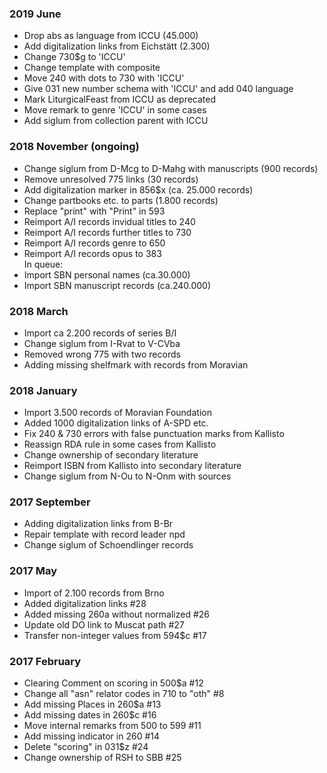 ### 2019 June
- Drop abs as language from ICCU (45.000)
- Add digitalization links from Eichstätt (2.300)
- Change 730$g to 'ICCU' 
- Change template with composite  
- Move 240 with dots to 730 with 'ICCU'
- Give 031 new number schema with 'ICCU' and add 040 language
- Mark LiturgicalFeast from ICCU as deprecated
- Move remark to genre 'ICCU' in some cases
- Add siglum from collection parent with ICCU


### 2018 November (ongoing)
- Change siglum from D-Mcg to D-Mahg with manuscripts (900 records)
- Remove unresolved 775 links (30 records) 
- Add digitalization marker in 856$x (ca. 25.000 records)
- Change partbooks etc. to parts (1.800 records)
- Replace "print" with "Print" in 593
- Reimport A/I records invidual titles to 240
- Reimport A/I records further titles to 730
- Reimport A/I records genre to 650
- Reimport A/I records opus to 383  
In queue:
- Import SBN personal names (ca.30.000)
- Import SBN manuscript records (ca.240.000)

### 2018 March
- Import ca 2.200 records of series B/I
- Change siglum from I-Rvat to V-CVba
- Removed wrong 775 with two records
- Adding missing shelfmark with records from Moravian

### 2018 January
- Import 3.500 records of Moravian Foundation
- Added 1000 digitalization links of A-SPD etc.
- Fix 240 & 730 errors with false punctuation marks from Kallisto
- Reassign RDA rule in some cases from Kallisto
- Change ownership of secondary literature
- Reimport ISBN from Kallisto into secondary literature
- Change siglum from N-Ou to N-Onm with sources

### 2017 September
- Adding digitalization links from B-Br
- Repair template with record leader npd
- Change siglum of Schoendlinger records

### 2017 May
- Import of 2.100 records from Brno
- Added digitalization links #28
- Added missing 260a without normalized #26
- Update old DO link to Muscat path #27
- Transfer non-integer values from 594$c #17

### 2017 February 
- Clearing Comment on scoring in 500$a #12
- Change all "asn" relator codes in 710 to "oth" #8
- Add missing Places in 260$a #13 
- Add missing dates in 260$c #16
- Move internal remarks from 500 to 599 #11
- Add missing indicator in 260 #14
- Delete "scoring" in 031$z #24
- Change ownership of RSH to SBB #25
